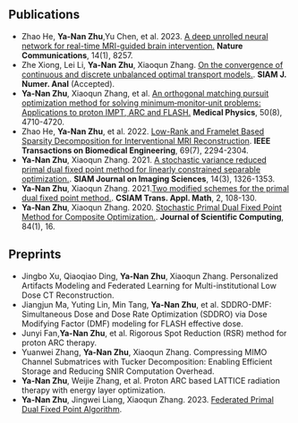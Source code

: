 ## Publications
- Zhao He, **Ya-Nan Zhu**,Yu Chen, et al. 2023. [A deep unrolled neural network for real-time MRI-guided brain intervention.](https://www.nature.com/articles/s41467-023-43966-w) **Nature Communications**, 14(1), 8257.
- Zhe Xiong, Lei Li, **Ya-Nan Zhu**, Xiaoqun Zhang. [On the convergence of continuous and discrete unbalanced optimal transport models.](https://arxiv.org/abs/2303.17267). **SIAM J. Numer. Anal** (Accepted). 
- **Ya-Nan Zhu**, Xiaoqun Zhang, et al. [An orthogonal matching pursuit optimization method for solving minimum‐monitor‐unit problems: Applications to proton IMPT, ARC and FLASH.](https://aapm.onlinelibrary.wiley.com/doi/abs/10.1002/mp.16577) **Medical Physics**, 50(8), 4710-4720.  
- Zhao He, **Ya-Nan Zhu**, et al. 2022. [Low-Rank and Framelet Based Sparsity Decomposition for Interventional MRI Reconstruction](https://ieeexplore.ieee.org/abstract/document/9678015). **IEEE Transactions on Biomedical Engineering**, 69(7), 2294-2304.
- **Ya-Nan Zhu**, Xiaoqun Zhang. 2021. [A stochastic variance reduced primal dual fixed point method for linearly constrained separable optimization.](https://epubs.siam.org/doi/abs/10.1137/20M1354398). **SIAM Journal on Imaging Sciences**, 14(3), 1326-1353.
- **Ya-Nan Zhu**, Xiaoqun Zhang. 2021.[Two modified schemes for the primal dual fixed point method.](https://global-sci.org/intro/article_detail/csiam-am/18656.html). **CSIAM Trans. Appl. Math**, 2, 108-130.
- **Ya-Nan Zhu**, Xiaoqun Zhang. 2020. [Stochastic Primal Dual Fixed Point Method for Composite Optimization.](https://link.springer.com/article/10.1007/s10915-020-01265-2). **Journal of Scientific Computing**, 84(1), 16.


## Preprints
- Jingbo Xu, Qiaoqiao Ding, **Ya-Nan Zhu**, Xiaoqun Zhang. Personalized Artifacts Modeling and Federated Learning for Multi-institutional Low Dose CT Reconstruction.
- Jiangjun Ma, Yuting Lin, Min Tang, **Ya-Nan Zhu**, et al. SDDRO-DMF: Simultaneous Dose and Dose Rate Optimization (SDDRO) via Dose Modifying Factor (DMF) modeling for FLASH effective dose.
- Junyi Fan,**Ya-Nan Zhu**, et al. Rigorous Spot Reduction (RSR) method for proton ARC therapy.
- Yuanwei Zhang, **Ya-Nan Zhu**, Xiaoqun Zhang. Compressing MIMO Channel Submatrices with Tucker Decomposition: Enabling Efficient Storage and Reducing SNIR Computation Overhead.
- **Ya-Nan Zhu**, Weijie Zhang, et al. Proton ARC based LATTICE radiation therapy with energy layer optimization.
- **Ya-Nan Zhu**, Jingwei Liang, Xiaoqun Zhang. 2023. [Federated Primal Dual Fixed Point Algorithm](https://arxiv.org/abs/2305.13604).

  

